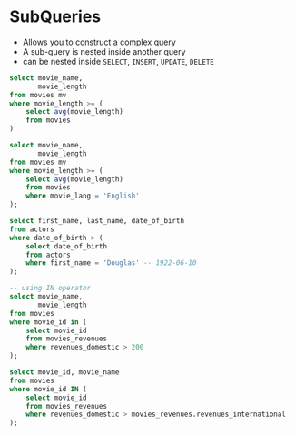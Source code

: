 # SubQueries

* Allows you to construct  a complex query
* A sub-query is nested inside another query
* can be nested inside `SELECT`, `INSERT`, `UPDATE`, `DELETE`

```sql
select movie_name,
       movie_length
from movies mv
where movie_length >= (
    select avg(movie_length)
    from movies
)

select movie_name,
       movie_length
from movies mv
where movie_length >= (
    select avg(movie_length)
    from movies
    where movie_lang = 'English'
);

select first_name, last_name, date_of_birth
from actors
where date_of_birth > (
    select date_of_birth
    from actors
    where first_name = 'Douglas' -- 1922-06-10
);

-- using IN operator
select movie_name,
       movie_length
from movies
where movie_id in (
    select movie_id
    from movies_revenues
    where revenues_domestic > 200
);

select movie_id, movie_name
from movies
where movie_id IN (
    select movie_id
    from movies_revenues
    where revenues_domestic > movies_revenues.revenues_international
);
```



